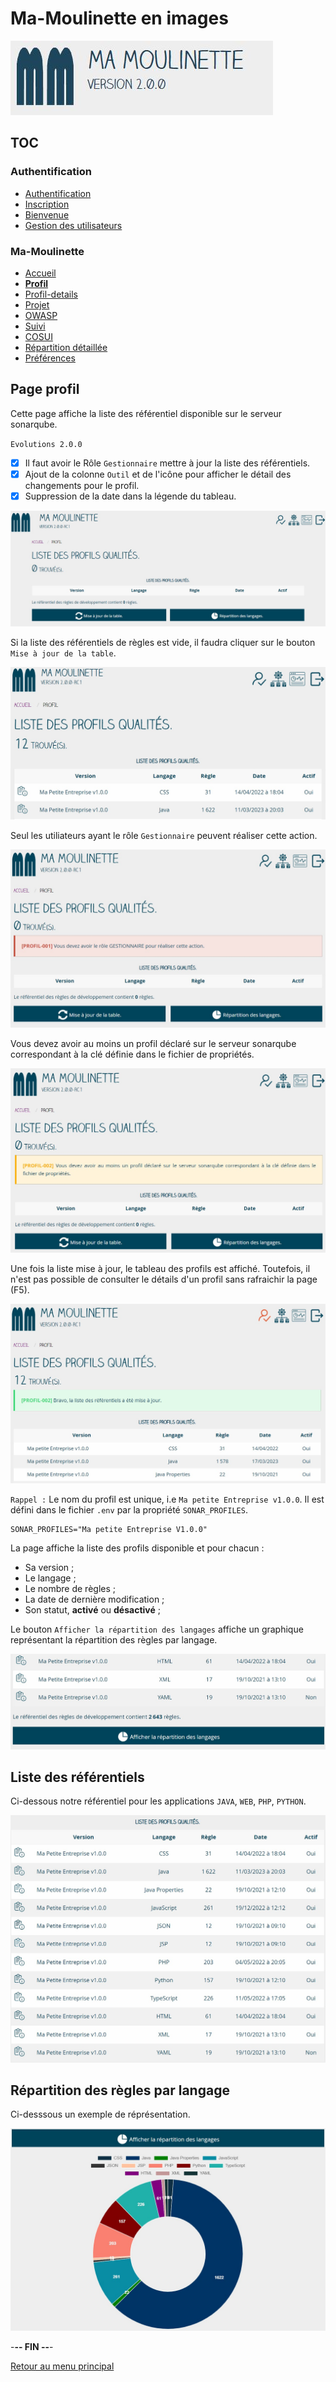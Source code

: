 # Ma-Moulinette en images

![Ma-Moulinette](/documentation/ressources/home-000.jpg)

## TOC

### Authentification

* [Authentification](/documentation/authentification.md)
* [Inscription](/documentation/inscription.md)
* [Bienvenue]((/documentation/bienvenue.md))
* [Gestion des utilisateurs](utilisateur.md)

### Ma-Moulinette

* [Accueil](/documentation/accueil.md)
* [**Profil**](/documentation/profil.md)
* [Profil-details](/documentation/profil-details.md)
* [Projet](/documentation/projet.md)
* [OWASP](/documentation/owasp.md)
* [Suivi](/documentation/suivi.md)
* [COSUI](/documentation/cosui.md)
* [Répartition détaillée](/documentation/repartition_details.md)
* [Préférences](/documentation/preferences.md)

## Page profil

Cette page affiche la liste des référentiel disponible sur le serveur sonarqube.

`Evolutions 2.0.0`

* [x] Il faut avoir le Rôle `Gestionnaire` mettre à jour la liste des référentiels.
* [x] Ajout de la colonne `Outil` et de l'icône pour afficher le détail des changements pour le profil.
* [x] Suppression de la date dans la légende du tableau.

![profil](/documentation/ressources/profil-000a.jpg)

Si la liste des référentiels de règles est vide, il faudra cliquer sur le bouton `Mise à jour de la table`.

![profil](/documentation/ressources/profil-000b.jpg)

Seul les utiliateurs ayant le rôle `Gestionnaire` peuvent réaliser cette action.

![profil](/documentation/ressources/profil-000c.jpg)

Vous devez avoir au moins un profil déclaré sur le serveur sonarqube correspondant à la clé définie dans le fichier de propriétés.

![profil](/documentation/ressources/profil-000d.jpg)

Une fois la liste mise à jour, le tableau des profils est affiché. Toutefois, il n'est pas possible de consulter le détails d'un profil sans rafraichir la page (F5).

![profil](/documentation/ressources/profil-000e.jpg)

`Rappel :` Le nom du profil est unique, i.e `Ma petite Entreprise v1.0.0`. Il est défini dans le fichier `.env` par la propriété `SONAR_PROFILES`.

```properties
SONAR_PROFILES="Ma petite Entreprise V1.0.0"
```

La page affiche la liste des profils disponible et pour chacun :

* Sa version ;
* Le langage ;
* Le nombre de règles ;
* La date de dernière modification ;
* Son statut, **activé** ou **désactivé** ;

Le bouton `Afficher la répartition des langages` affiche un graphique représentant la répartition des règles par langage.

![profil](/documentation/ressources/profil-001.jpg)

## Liste des référentiels

Ci-dessous notre référentiel pour les applications `JAVA`, `WEB`, `PHP`, `PYTHON`.

![profil](/documentation/ressources/profil-002.jpg)

## Répartition des règles par langage

Ci-desssous un exemple de réprésentation.

![profil](/documentation/ressources/profil-003.jpg)

-**-- FIN --**-

[Retour au menu principal](/README.md)
